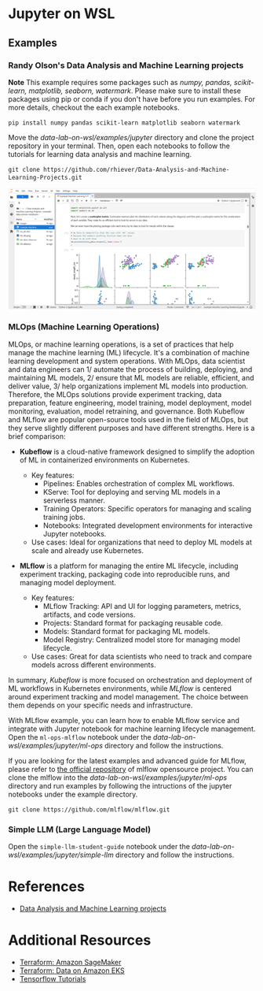 # Jupyter on WSL
## Examples
### Randy Olson's Data Analysis and Machine Learning projects
**Note** This example requires some packages such as *numpy, pandas, scikit-learn, matplotlib, seaborn, watermark*. Please make sure to install these packages using pip or conda if you don't have before you run examples. For more details, checkout the each example notebooks.
```
pip install numpy pandas scikit-learn matplotlib seaborn watermark
```

Move the *data-lab-on-wsl/examples/jupyter* directory and clone the project repository in your terminal. Then, open each notebooks to follow the tutorials for learning data analysis and machine learning.
```
git clone https://github.com/rhiever/Data-Analysis-and-Machine-Learning-Projects.git
```
![wsl-jupyter-da-ml-randy](../../images/wsl-jupyter-da-ml-randy.png)

### MLOps (Machine Learning Operations)
MLOps, or machine learning operations, is a set of practices that help manage the machine learning (ML) lifecycle. It's a combination of machine learning development and system operations. With MLOps, data scientist and data engineers can 1/ automate the process of building, deploying, and maintaining ML models, 2/ ensure that ML models are reliable, efficient, and deliver value, 3/ help organizations implement ML models into production. Therefore, the MLOps solutions provide experiment tracking, data preparation, feature engineering, model training, model deployment, model monitoring, evaluation, model retraining, and governance. Both Kubeflow and MLflow are popular open-source tools used in the field of MLOps, but they serve slightly different purposes and have different strengths. Here is a brief comparison:

- **Kubeflow** is a cloud-native framework designed to simplify the adoption of ML in containerized environments on Kubernetes.
  - Key features:
    - Pipelines: Enables orchestration of complex ML workflows.
    - KServe: Tool for deploying and serving ML models in a serverless manner.
    - Training Operators: Specific operators for managing and scaling training jobs.
    - Notebooks: Integrated development environments for interactive Jupyter notebooks.
  - Use cases: Ideal for organizations that need to deploy ML models at scale and already use Kubernetes.

- **MLflow** is a platform for managing the entire ML lifecycle, including experiment tracking, packaging code into reproducible runs, and managing model deployment.
  - Key features:
    - MLflow Tracking: API and UI for logging parameters, metrics, artifacts, and code versions.
    - Projects: Standard format for packaging reusable code.
    - Models: Standard format for packaging ML models.
    - Model Registry: Centralized model store for managing model lifecycle.
  - Use cases: Great for data scientists who need to track and compare models across different environments.

In summary, *Kubeflow* is more focused on orchestration and deployment of ML workflows in Kubernetes environments, while *MLflow* is centered around experiment tracking and model management. The choice between them depends on your specific needs and infrastructure.

With MLflow example, you can learn how to enable MLflow service and integrate with Jupyter notebook for machine learning lifecycle management. Open the `ml-ops-mlflow` notebook under the *data-lab-on-wsl/examples/jupyter/ml-ops* directory and follow the instructions.

If you are looking for the latest examples and advanced guide for MLflow, please refer to [the official repository](https://github.com/mlflow/mlflow) of mlflow opensource project. You can clone the mlflow into the *data-lab-on-wsl/examples/jupyter/ml-ops* directory and run examples by following the intructions of the jupyter notebooks under the example directory.
```
git clone https://github.com/mlflow/mlflow.git
```

### Simple LLM (Large Language Model)
Open the `simple-llm-student-guide` notebook under the *data-lab-on-wsl/examples/jupyter/simple-llm* directory and follow the instructions.

# References
- [Data Analysis and Machine Learning projects](https://github.com/rhiever/Data-Analysis-and-Machine-Learning-Projects)

# Additional Resources
- [Terraform: Amazon SageMaker](https://github.com/Young-ook/terraform-aws-sagemaker/tree/main/examples/blueprint)
- [Terraform: Data on Amazon EKS](https://github.com/Young-ook/terraform-aws-eks/tree/main/examples/data-ai)
- [Tensorflow Tutorials](https://www.tensorflow.org/tutorials)
